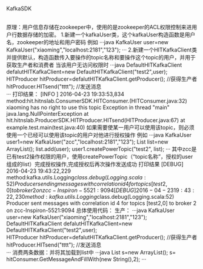 #
KafkaSDK
##
原理：用户信息存储在zookeeper中，使用的是zookeeper的ACL权限控制来进用户行数据存储的加密。
1.新建一个kafkaUser类，这个kafkaUser构造函数是用户名，zookeeper的地址和用户密码
例如
···java
KafkaUser user=new KafkaUser("xiaoming","localhost:2181","123");
···
2.新建一个HITKafkaClient类并提供默认，构造函数传入要操作的topic名称和要操作这个topic的用户，并用于获取生产者和消费者
当该用户无访问权限时
···java
DefaultHITKafkaClient defalutHITKafkaClient=new DefaultHITKafkaClient("test2",user);
HITProducer hitProducer=defalutHITKafkaClient.getProducer();                                                     //获得生产者
hitProducer.HITsend("tttt");                                                                                                                            //发送消息    
···
打印结果：
[INFO ] 2016-04-23 19:33:53,834 method:hit.hitnslab.ConsumerSDK.HITConsumer.<init>(HITConsumer.java:32)
xiaoming has no right to use this topic 
Exception in thread "main" java.lang.NullPointerException
	at hit.hitnslab.ProducerSDK.HITProducer.HITsend(HITProducer.java:67)
	at example.test.main(test.java:40)
如果需要使某一用户可以使用该topic，则必须使用一个已经可以使用该topic的用户对他进行授权操作
例如
···java
KafkaUser user1=new KafkaUser("zcc","localhost:2181","123");
List list=new ArrayList();
list.add(user);
user1.createPowerTopic("test2", list);
···
其中zcc是已有test2操作权限的用户，使用createPowerTopic（“topic名称”，授权的user组成的list）完成授权操作,完成授权后再次操作发送成功
打印结果
[DEBUG] 2016-04-23 19:43:22,229 method:kafka.utils.Logging$class.debug(Logging.scala:52)
Producer sending messages with correlation id 4 for topics [test2,0] to broker 2 on zcc-Inspiron-5521:9094
[DEBUG] 2016-04-23 19:43:22,230 method:kafka.utils.Logging$class.debug(Logging.scala:52)
Producer sent messages with correlation id 4 for topics [test2,0] to broker 2 on zcc-Inspiron-5521:9094
总体使用代码：
生产：
···java
KafkaUser user=new KafkaUser("xiaoming","localhost:2181","123");
DefaultHITKafkaClient defalutHITKafkaClient=new DefaultHITKafkaClient("test2",user);    
HITProducer hitProducer=defalutHITKafkaClient.getProducer();        //获得生产者                                             
 hitProducer.HITsend("tttt");                                                                                                                            //发送消息    
 ···
消费两条数据：并将其加载到list中
···java
  List<String> s=new ArrayList();
  s= hitConsumer.GetMessageAndFillWith(new String(),2);
···
